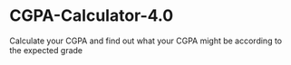 # CGPA-Calculator-4.0
Calculate your CGPA and find out what your CGPA might be according to the expected grade
